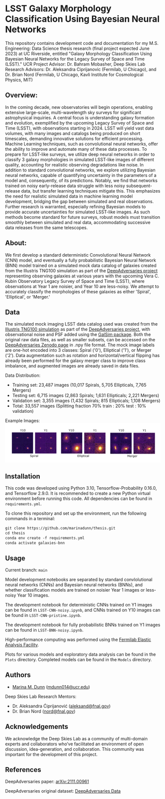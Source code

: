 # LSST Galaxy Morphology Classification Using Bayesian Neural Networks
This repository contains development code and documentation for my M.S. Engineering: Data Science thesis research (final project expected June 2023) at UC Riverside, entitled "Galaxy Morphology Classification Using Bayesian Neural Networks for the Legacy Survey of Space and Time (LSST)." UCR Project Advisor: Dr. Bahram Mobasher, Deep Skies Lab Research Advisors: Dr. Aleksandra Ciprijanovic (Fermilab, U Chicago), and Dr. Brian Nord (Fermilab, U Chicago, Kavli Institute for Cosmological Physics, MIT)

## Overview:
In the coming decade, new observatories will begin operations, enabling extensive large-scale, multi-wavelength sky surveys for significant astrophysical inquiries. A central focus is understanding galaxy formation and evolution, exemplified by the upcoming Legacy Survey of Space and Time (LSST), with observations starting in 2024. LSST will yield vast data volumes, with many images and catalogs being produced on short timescales, demanding innovative solutions for efficient processing. Machine Learning techniques, such as convolutional neural networks, offer the ability to improve and automate many of these data processes. To prepare for LSST-like surveys, we utilize deep neural networks in order to classify 3 galaxy morphologies in simulated LSST-like images of different quality, accounting for realistic observing degradations like noise. In addition to standard convolutional networks, we explore utilizing Bayesian neural networks, capable of quantifying uncertainty in the parameters of a model and, consequently, of its predictions. Notably, we find that networks trained on noisy early-release data struggle with less noisy subsequent-release data, but transfer learning techniques mitigate this. This emphasizes the need for realistic simulated data in machine learning model development, bridging the gap between simulated and real observations. Further research is warranted, especially refining Bayesian models to provide accurate uncertainties for simulated LSST-like images. As such methods become standard for future surveys, robust models must transition smoothly between simulated and real data, accommodating successive data releases from the same telescopes.

## About:
We first develop a standard deterministic Convolutional Neural Network (CNN) model, and eventually a fully probabilistic Bayesian Neural Network (BNN) model trained on a simulated mock data catalog of galaxies created from the Illustris TNG100 simulation as part of the [DeepAdversaries project](https://github.com/AleksCipri/DeepAdversaries) representing observing galaxies at various years with the upcoming Vera C. Rubin Observatory Legacy Survey of Space and Time (LSST), where observations at Year 1 are noisier, and Year 10 are less-noisy. We attempt to accurately classify the morphologies of these galaxies as either 'Spiral', 'Elliptical', or 'Merger.'

## Data
The simulated mock imaging LSST data catalog used was created from the [Illustris TNG100 simulation](https://www.illustris-project.org) as part of the [DeepAdversaries project](https://github.com/AleksCipri/DeepAdversaries), with observational noise and PSF added using the [GalSim package](https://github.com/GalSim-developers/GalSim). Both the original raw data files, as well as smaller subsets, can be accessed on the [DeepAdversaries Zenodo page](https://zenodo.org/record/5514180#.Ymb3zi-B2L2) in .npy file format. The mock image labels are one-hot encoded into 3 classes: Spiral ('0'), Elliptical ('1'), or Merger ('2’). Data augmentation such as rotation and horizontal/vertical flipping has already been performed for the galaxy merger class to improve class imbalance, and augmented images are already saved in data files.

Data Distribution:
* Training set: 23,487 images (10,017 Spirals, 5,705 Ellipticals, 7,765 Mergers)
* Testing set: 6,715 images (2,863 Spirals; 1,631 Ellipticals; 2,221 Mergers)
* Validation set: 3,355 images (1,432 Spirals; 815 Ellipticals; 1,108 Mergers)
* Total: 33,557 images (Splitting fraction 70% train : 20% test : 10% validation)

Example Images:
![Example Galaxy Images for Year 1 and Year 10](https://github.com/marinadunn/thesis/blob/main/Plots/EDA/example_images.jpg "Example Images of Year 1 & Year 10 Galaxies")

## Installation
This code was developed using Python 3.10, Tensorflow-Probability 0.16.0, and Tensorflow 2.9.0. It is recommended to create a new Python virtual environment before running this code. All dependencies can be found in `requirements.yml`.

To clone this repository and set up the environment, run the following commands in a terminal:
```
git clone https://github.com/marinadunn/thesis.git
cd thesis
conda env create -f requirements.yml
conda activate galaxies-bnn
```

## Usage
Current branch: `main`

Model development notebooks are separated by standard convlolutional neural networks (CNNs) and Bayesian neural networks (BNNs), and whether classification models are trained on noisier Year 1 images or less-noisy Year 10 images.

The development notebook for deterministic CNNs trained on Y1 images can be found in `LSST-CNN-noisy.ipynb`, and CNNs trained on Y10 images can be found in `LSST-CNN-pristine.ipynb`.

The development notebook for fully probabilistic BNNs trained on Y1 images can be found in `LSST-BNN-noisy.ipynb`.

High-performance computing was performed using the [Fermilab Elastic Analysis Facility](https://eafjupyter.readthedocs.io/en/latest/).

Plots for various models and exploratory data analysis can be found in the `Plots` directory. Completed models can be found in the `Models` directory.

## Authors
- [Marina M. Dunn](https://marinadunn.github.io) (<mdunn014@ucr.edu>)

Deep Skies Lab Research Mentors:
- Dr. Aleksandra Ćiprijanović (<aleksand@fnal.gov>)
- Dr. Brian Nord (<nord@fnal.gov>)

## Acknowledgements
We acknowledge the Deep Skies Lab as a community of multi-domain experts and collaborators who’ve facilitated an environment of open discussion, idea-generation, and collaboration. This community was important for the development of this project.

## References
DeepAdversaries paper: [arXiv:2111.00961](https://ui.adsabs.harvard.edu/abs/2021arXiv211100961C/abstract)

DeepAdversaries original dataset: [DeepAdversaries Data](https://zenodo.org/record/5514180#.ZERSvS_MJp8)
